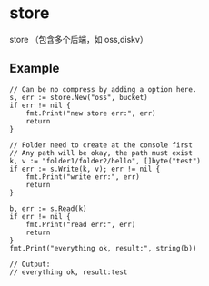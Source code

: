 # store

store （包含多个后端，如 oss,diskv）

## Example

	// Can be no compress by adding a option here.
	s, err := store.New("oss", bucket)
	if err != nil {
		fmt.Print("new store err:", err)
		return
	}

	// Folder need to create at the console first
	// Any path will be okay, the path must exist
	k, v := "folder1/folder2/hello", []byte("test")
	if err := s.Write(k, v); err != nil {
		fmt.Print("write err:", err)
		return
	}

	b, err := s.Read(k)
	if err != nil {
		fmt.Print("read err:", err)
		return
	}
	fmt.Print("everything ok, result:", string(b))

	// Output:
	// everything ok, result:test